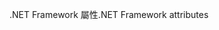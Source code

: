 <span data-ttu-id="ad603-101">.NET Framework 屬性</span><span class="sxs-lookup"><span data-stu-id="ad603-101">.NET Framework attributes</span></span>